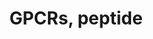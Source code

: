 ---
annotations:
- type: Pathway Ontology
  value: G protein mediated signaling pathway
authors:
- Nsalomonis
- MaintBot
- Ddigles
- Mkutmon
- Eweitz
description: ''
last-edited: 2021-05-23
organisms:
- Mus musculus
redirect_from:
- /index.php/Pathway:WP234
- /instance/WP234
schema-jsonld:
- '@context': https://schema.org/
  '@id': https://wikipathways.github.io/pathways/WP234.html
  '@type': Dataset
  creator:
    '@type': Organization
    name: WikiPathways
  description: ''
  keywords:
  - Trhr
  - Cxcr6
  - Galr3
  - Ccr4
  - Cckbr
  - Mc1r
  - Avpr1a
  - Sstr3
  - Brs3
  - Tacr3
  - Npy2r
  - Tacr1
  - Galr2
  - Npy1r
  - Mc3r
  - Ccr9
  - Cxcr4
  - Grpr
  - Mc5r
  - Sstr1
  - Gpr2
  - Agtr1b
  - Ccr2
  - Ccr7
  - Ccr1l1
  - Ccr8
  - Ednrb
  - Nmbr
  - Sstr2
  - Ghsr
  - Mc2r
  - Ccr3
  - Lhcgr
  - Gnrhr
  - Agtr1
  - Oprd1
  - Ednra
  - Ccr6
  - Cxcr3
  - Oprk1
  - Npy6r
  - Oprl1
  - Ppyr1
  - Blr1
  - Mc4r
  - Agtr2
  - Ccr5
  - Avpr1b
  - Oprm1
  - Fshr
  - Avpr2
  - Ccr1
  - Il8rb
  - C5r1
  - Ntsr1
  - Fprl1
  - Fpr1
  - Cckar
  - Bdkrb1
  - C3ar1
  - Tacr2
  - Sstr4
  - Bdkrb2
  - Galr1
  - Ntsr2
  - Npy5r
  - Sstr5
  - Tshr
  - Oxtr
  - Cx3cr1
  license: CC0
  name: GPCRs, peptide
seo: CreativeWork
title: GPCRs, peptide
wpid: WP234
---